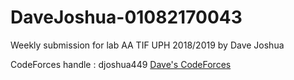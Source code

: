 # DaveJoshua-01082170043
Weekly submission for lab AA TIF UPH 2018/2019 by Dave Joshua

CodeForces handle : djoshua449 <a title="Dave's CodeForces" href="https://codeforces.com/profile/djoshua449">Dave's CodeForces</a>
